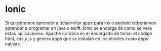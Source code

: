 # Ionic
Si quisieramos aprender a desarrollar apps para ios o android deberiamos aprender a programar en java o swift. 
Ionic se encarga de como se vera estas aplicaciones. 
Apache cordova es el encargado de tomar el codigo html, css y js y genera apps que se instalan en los moviles como apps nativas. 
